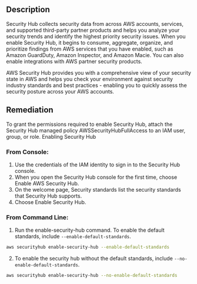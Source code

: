 ## Description

Security Hub collects security data from across AWS accounts, services, and supported third-party partner products and helps you analyze your security trends and identify the highest priority security issues. When you enable Security Hub, it begins to consume, aggregate, organize, and prioritize findings from AWS services that you have enabled, such as Amazon GuardDuty, Amazon Inspector, and Amazon Macie. You can also enable integrations with AWS partner security products.

AWS Security Hub provides you with a comprehensive view of your security state in AWS and helps you check your environment against security industry standards and best practices - enabling you to quickly assess the security posture across your AWS accounts.

## Remediation

To grant the permissions required to enable Security Hub, attach the Security Hub managed policy AWSSecurityHubFullAccess to an IAM user, group, or role. Enabling Security Hub

### From Console:

1. Use the credentials of the IAM identity to sign in to the Security Hub console.
2. When you open the Security Hub console for the first time, choose Enable AWS Security Hub.
3. On the welcome page, Security standards list the security standards that Security Hub supports.
4. Choose Enable Security Hub.

### From Command Line:

1. Run the enable-security-hub command. To enable the default standards, include `--enable-default-standards`.

```bash
aws securityhub enable-security-hub --enable-default-standards
```

2. To enable the security hub without the default standards, include `--no-enable-default-standards`.

```bash
aws securityhub enable-security-hub --no-enable-default-standards
```
